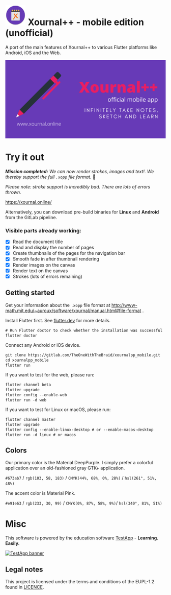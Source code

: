 # <img src="assets/xournalpp-adaptive.png" width="64" style="height: auto;"/> Xournal++ - mobile edition (unofficial)

A port of the main features of Xournal++ to various Flutter platforms like Android, iOS and the Web.

![feature banner](assets/feature-banner.png)

# Try it out

***Mission completed:** We can now render strokes, images and text!. We thereby support the full `.xopp` file format.* :tada:

*Please note: stroke support is incredibly bad. There are lots of errors thrown.*

https://xournal.online/

Alternatively, you can download pre-build binaries for **Linux** and **Android** from the GitLab pipeline.

### Visible parts already working:

- [x] Read the document title
- [x] Read and display the number of pages
- [x] Create thumbnails of the pages for the navigation bar
- [x] Smooth fade in after thumbnail rendering
- [x] Render images on the canvas
- [x] Render text on the canvas
- [x] Strokes (lots of errors remaining)

## Getting started

Get your information about the `.xopp` file format at http://www-math.mit.edu/~auroux/software/xournal/manual.html#file-format .

Install Flutter first. See [flutter.dev](https://flutter.dev/docs/get-started/install) for more details.
```
# Run Flutter doctor to check whether the installation was successful
flutter doctor
```

Connect any Android or iOS device.

```
git clone https://gitlab.com/TheOneWithTheBraid/xournalpp_mobile.git
cd xournalpp_mobile
flutter run
```

If you want to test for the web, please run:

```
flutter channel beta
flutter upgrade
flutter config --enable-web
flutter run -d web
```

If you want to test for Linux or macOS, please run:

```
flutter channel master
flutter upgrade
flutter config --enable-linux-desktop # or --enable-macos-desktop
flutter run -d linux # or macos
```

## Colors

Our primary color is the Material DeepPurple. I simply prefer a colorful application over an old-fashioned gray GTK+ application.

`#673ab7` / `rgb(103, 58, 183)` / `CMYK(44%, 68%, 0%, 28%)` / `hsl(261°, 51%, 48%)`

The accent color is Material Pink.

`#e91e63` / `rgb(233, 30, 99)` / `CMYK(0%, 87%, 58%, 9%)`/ `hsl(340°, 81%, 51%)`

# Misc

This software is powered by the education software [TestApp](https://testapp.schule) - **Learning. Easily.**

[![TestApp banner](https://gitlab.com/testapp-system/testapp-flutter/-/raw/mobile/assets/Google%20Play%20EN.png)](https://testapp.schule)

## Legal notes

This project is licensed under the terms and conditions of the EUPL-1.2 found in [LICENCE](LICENCE).
